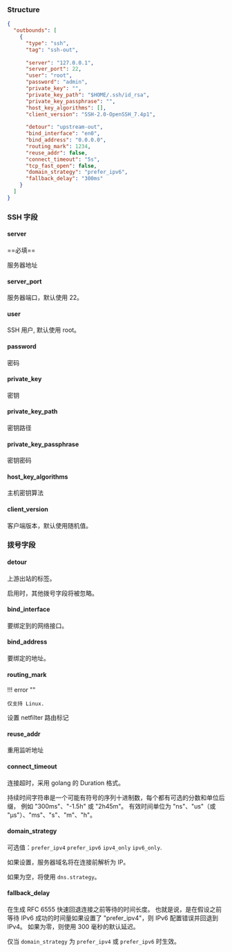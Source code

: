### Structure

```json
{
  "outbounds": [
    {
      "type": "ssh",
      "tag": "ssh-out",
     
      "server": "127.0.0.1",
      "server_port": 22,
      "user": "root",
      "password": "admin",
      "private_key": "",
      "private_key_path": "$HOME/.ssh/id_rsa",
      "private_key_passphrase": "",
      "host_key_algorithms": [],
      "client_version": "SSH-2.0-OpenSSH_7.4p1",
      
      "detour": "upstream-out",
      "bind_interface": "en0",
      "bind_address": "0.0.0.0",
      "routing_mark": 1234,
      "reuse_addr": false,
      "connect_timeout": "5s",
      "tcp_fast_open": false,
      "domain_strategy": "prefer_ipv6",
      "fallback_delay": "300ms"
    }
  ]
}
```

### SSH 字段

#### server

==必填==

服务器地址

#### server_port

服务器端口，默认使用 22。

#### user

SSH 用户, 默认使用 root。

#### password

密码

#### private_key

密钥

#### private_key_path

密钥路径

#### private_key_passphrase

密钥密码

#### host_key_algorithms

主机密钥算法

#### client_version

客户端版本，默认使用随机值。

### 拨号字段

#### detour

上游出站的标签。

启用时，其他拨号字段将被忽略。

#### bind_interface

要绑定到的网络接口。

#### bind_address

要绑定的地址。

#### routing_mark

!!! error ""

    仅支持 Linux.

设置 netfilter 路由标记

#### reuse_addr

重用监听地址

#### connect_timeout

连接超时，采用 golang 的 Duration 格式。

持续时间字符串是一个可能有符号的序列十进制数，每个都有可选的分数和单位后缀， 例如 "300ms"、"-1.5h" 或 "2h45m"。
有效时间单位为 "ns"、"us"（或 "µs"）、"ms"、"s"、"m"、"h"。

#### domain_strategy

可选值：`prefer_ipv4` `prefer_ipv6` `ipv4_only` `ipv6_only`.

如果设置，服务器域名将在连接前解析为 IP。

如果为空，将使用 `dns.strategy`。

#### fallback_delay

在生成 RFC 6555 快速回退连接之前等待的时间长度。
也就是说，是在假设之前等待 IPv6 成功的时间量如果设置了 "prefer_ipv4"，则 IPv6 配置错误并回退到 IPv4。
如果为零，则使用 300 毫秒的默认延迟。

仅当 `domain_strategy` 为 `prefer_ipv4` 或 `prefer_ipv6` 时生效。
